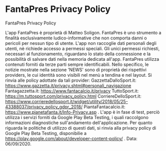 # FantaPres Privacy Policy
FantaPres Privacy Policy

L'app FantaPres è proprietà di Matteo Soligon. FantaPres è uno strumento a finalità esclusivamente ludico-informative che non comporta danni o pericoli per nessun tipo di utente. L'app non raccoglie dati personali degli utenti, nè richiede accesso a permessi speciali. Gli unici permessi richiesti, necessari al funzionamento, riguardano lo stato della connessione e la possibilità di salvare dati nella memoria dedicata all'app. 
FantaPres utilizza contenuti forniti da terze parti sempre identificabili. Nello specifico, le notizie mostrate nella sezione 'NEWS' sono di proprietà dei rispettivi providers, le cui identità sono visibili nel menù a tendina e nel layout. Si rinvia alle policy adottate da tali provider: GazzettaDalloSport.it: https://www.gazzetta.it/privacy.shtml#personali_navigazione Fantagazzetta.it: https://www.fantacalcio.it/privacy TuttoSport.it: https://m.tuttosport.com/privacy_policy.html CorriereDelloSport.it: https://www.corrieredellosport.it/widget/utility/2018/05/25-43388037/privacy_policy_gdpr_2018/ PiantaFantacalcio.it: https://www.pianetafanta.it/Info-Privacy.asp . L'app è in fase di test, perciò utilizza i servizi forniti da Google Play Beta Testing, i quali raccolgono informazioni diagnostiche sull'andamento dell'applicazione. Per quanto riguarda le politiche di utilizzo di questi dati, si rinvia alla privacy policy di Google Play Beta Testing, disponibilie a https://play.google.com/about/developer-content-policy/ . Data: 06/09/2020.
